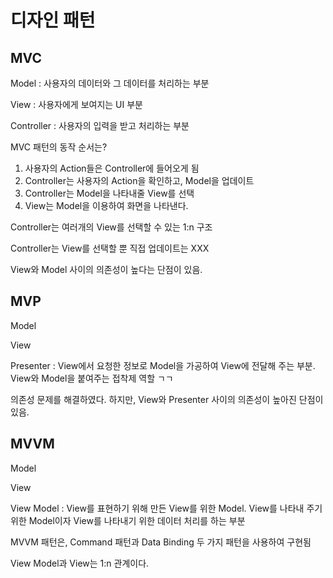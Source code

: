 # 디자인 패턴

## MVC

Model : 사용자의 데이터와 그 데이터를 처리하는 부분

View : 사용자에게 보여지는 UI 부분

Controller : 사용자의 입력을 받고 처리하는 부분

MVC 패턴의 동작 순서는?

1. 사용자의 Action들은 Controller에 들어오게 됨
2. Controller는 사용자의 Action을 확인하고, Model을 업데이트
3. Controller는 Model을 나타내줄 View를 선택
4. View는 Model을 이용하여 화면을 나타낸다.

Controller는 여러개의 View를 선택할 수 있는 1:n 구조

Controller는 View를 선택할 뿐 직접 업데이트는 XXX

View와 Model 사이의 의존성이 높다는 단점이 있음.



## MVP

Model

View

Presenter : View에서 요청한 정보로 Model을 가공하여 View에 전달해 주는 부분. View와 Model을 붙여주는 접착제 역할 ㄱㄱ

의존성 문제를 해결하였다. 하지만, View와 Presenter 사이의 의존성이 높아진 단점이 있음.



## MVVM

Model

View

View Model : View를 표현하기 위해 만든 View를 위한 Model. View를 나타내 주기 위한 Model이자 View를 나타내기 위한 데이터 처리를 하는 부분

MVVM 패턴은, Command 패턴과 Data Binding 두 가지 패턴을 사용하여 구현됨

View Model과 View는 1:n 관계이다.

